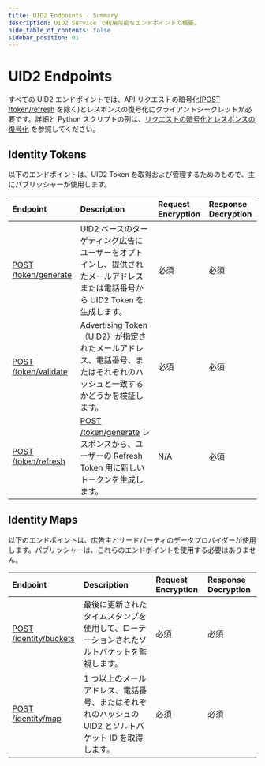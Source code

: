 ```yaml
---
title: UID2 Endpoints - Summary
description: UID2 Service で利用可能なエンドポイントの概要。
hide_table_of_contents: false
sidebar_position: 01
---
```


# UID2 Endpoints

すべての UID2 エンドポイントでは、API リクエストの暗号化([POST /token/refresh](post-token-refresh.md) を除く)とレスポンスの復号化にクライアントシークレットが必要です。詳細と Python スクリプトの例は、[リクエストの暗号化とレスポンスの復号化](../getting-started/gs-encryption-decryption.md) を参照してください。

## Identity Tokens

以下のエンドポイントは、UID2 Token を取得および管理するためのもので、主にパブリッシャーが使用します。

| Endpoint                                       | Description                                                                                                                   | Request Encryption | Response Decryption |
| :--------------------------------------------- | :---------------------------------------------------------------------------------------------------------------------------- | :----------------- | :------------------ |
| [POST /token/generate](post-token-generate.md) | UID2 ベースのターゲティング広告にユーザーをオプトインし、提供されたメールアドレスまたは電話番号から UID2 Token を生成します。 | 必須               | 必須                |
| [POST /token/validate](post-token-validate.md) | Advertising Token（UID2）が指定されたメールアドレス、電話番号、またはそれぞれのハッシュと一致するかどうかを検証します。       | 必須               | 必須                |
| [POST /token/refresh](post-token-refresh.md)   | [POST /token/generate](./post-token-generate.md) レスポンスから、ユーザーの Refresh Token 用に新しいトークンを生成します。    | N/A                | 必須                |

## Identity Maps

以下のエンドポイントは、広告主とサードパーティのデータプロバイダーが使用します。パブリッシャーは、これらのエンドポイントを使用する必要はありません。

| Endpoint                                           | Description                                                                                            | Request Encryption | Response Decryption |
| :------------------------------------------------- | :----------------------------------------------------------------------------------------------------- | :----------------- | :------------------ |
| [POST /identity/buckets](post-identity-buckets.md) | 最後に更新されたタイムスタンプを使用して、ローテーションされたソルトバケットを監視します。             | 必須               | 必須                |
| [POST /identity/map](post-identity-map.md)         | 1 つ以上のメールアドレス、電話番号、またはそれぞれのハッシュの UID2 とソルトバケット ID を取得します。 | 必須               | 必須                |
